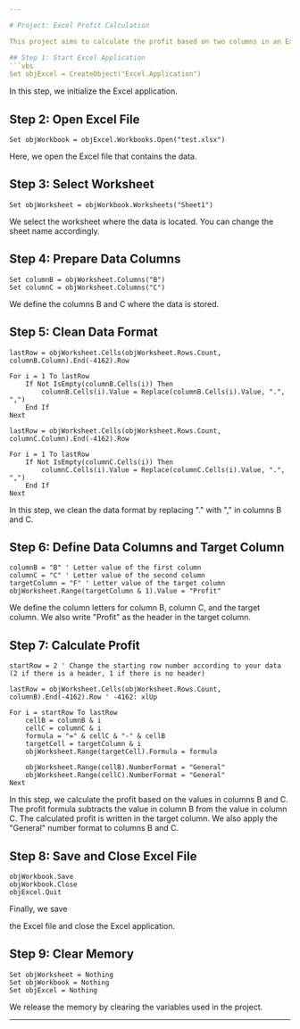 ```yaml
---

# Project: Excel Profit Calculation

This project aims to calculate the profit based on two columns in an Excel file using VBS script.

## Step 1: Start Excel Application
```vbs
Set objExcel = CreateObject("Excel.Application")
```
In this step, we initialize the Excel application.

## Step 2: Open Excel File
```vbs
Set objWorkbook = objExcel.Workbooks.Open("test.xlsx")
```
Here, we open the Excel file that contains the data.

## Step 3: Select Worksheet
```vbs
Set objWorksheet = objWorkbook.Worksheets("Sheet1")
```
We select the worksheet where the data is located. You can change the sheet name accordingly.

## Step 4: Prepare Data Columns
```vbs
Set columnB = objWorksheet.Columns("B")
Set columnC = objWorksheet.Columns("C")
```
We define the columns B and C where the data is stored.

## Step 5: Clean Data Format
```vbs
lastRow = objWorksheet.Cells(objWorksheet.Rows.Count, columnB.Column).End(-4162).Row

For i = 1 To lastRow
    If Not IsEmpty(columnB.Cells(i)) Then
        columnB.Cells(i).Value = Replace(columnB.Cells(i).Value, ".", ",")
    End If
Next

lastRow = objWorksheet.Cells(objWorksheet.Rows.Count, columnC.Column).End(-4162).Row

For i = 1 To lastRow
    If Not IsEmpty(columnC.Cells(i)) Then
        columnC.Cells(i).Value = Replace(columnC.Cells(i).Value, ".", ",")
    End If
Next
```
In this step, we clean the data format by replacing "." with "," in columns B and C.

## Step 6: Define Data Columns and Target Column
```vbs
columnB = "B" ' Letter value of the first column
columnC = "C" ' Letter value of the second column
targetColumn = "F" ' Letter value of the target column
objWorksheet.Range(targetColumn & 1).Value = "Profit"
```
We define the column letters for column B, column C, and the target column. We also write "Profit" as the header in the target column.

## Step 7: Calculate Profit
```vbs
startRow = 2 ' Change the starting row number according to your data (2 if there is a header, 1 if there is no header)

lastRow = objWorksheet.Cells(objWorksheet.Rows.Count, columnB).End(-4162).Row ' -4162: xlUp

For i = startRow To lastRow
    cellB = columnB & i
    cellC = columnC & i
    formula = "=" & cellC & "-" & cellB
    targetCell = targetColumn & i
    objWorksheet.Range(targetCell).Formula = formula

    objWorksheet.Range(cellB).NumberFormat = "General"
    objWorksheet.Range(cellC).NumberFormat = "General"
Next
```
In this step, we calculate the profit based on the values in columns B and C. The profit formula subtracts the value in column B from the value in column C. The calculated profit is written in the target column. We also apply the "General" number format to columns B and C.

## Step 8: Save and Close Excel File
```vbs
objWorkbook.Save
objWorkbook.Close
objExcel.Quit
```
Finally, we save

 the Excel file and close the Excel application.

## Step 9: Clear Memory
```vbs
Set objWorksheet = Nothing
Set objWorkbook = Nothing
Set objExcel = Nothing
```
We release the memory by clearing the variables used in the project.

---
```

